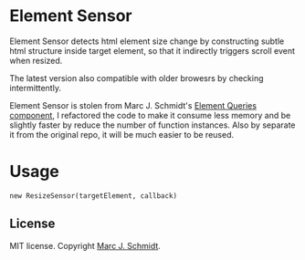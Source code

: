 Element Sensor
===================

Element Sensor detects html element size change by constructing subtle html structure inside target element, so that it indirectly triggers scroll event when resized.

The latest version also compatible with older browesrs by checking intermittently.

Element Sensor is stolen from Marc J. Schmidt's [Element Queries component](https://github.com/marcj/css-element-queries), I refactored the code to make it consume less memory and be slightly faster by reduce the number of function instances. Also by separate it from the original repo, it will be much easier to be reused.

Usage
=====

`new ResizeSensor(targetElement, callback)`

License
-------
MIT license. Copyright [Marc J. Schmidt](http://marcjschmidt.de/).
